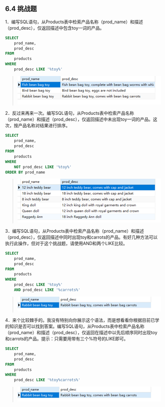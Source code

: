 ## 6.4 挑战题

1．编写SQL语句，从Products表中检索产品名称（prod_name）和描述（prod_desc），仅返回描述中包含toy一词的产品。

```sql
SELECT
	prod_name,
	prod_desc 
FROM
	products 
WHERE
	prod_desc LIKE '%toy%'
```

> ![image-20240302084921641](./assets/image-20240302084921641.png)



2．反过来再来一次。编写SQL语句，从Products表中检索产品名称（prod_name）和描述（prod_desc），仅返回描述中未出现toy一词的产品。这次，按产品名称对结果进行排序。

```sql
SELECT
	prod_name,
	prod_desc 
FROM
	products 
WHERE
	NOT prod_desc LIKE '%toy%'
ORDER BY prod_name
```

> ![image-20240302085028278](./assets/image-20240302085028278.png)



3．编写SQL语句，从Products表中检索产品名称（prod_name）和描述（prod_desc），仅返回描述中同时出现toy和carrots的产品。有好几种方法可以执行此操作，但对于这个挑战题，请使用AND和两个LIKE比较。

```sql
SELECT
	prod_name,
	prod_desc 
FROM
	products 
WHERE
	prod_desc LIKE '%toy%' 
	AND prod_desc LIKE '%carrots%'
```

> ![image-20240302085135117](./assets/image-20240302085135117.png)

4．来个比较棘手的。我没有特别向你展示这个语法，而是想看看你根据目前已学的知识是否可以找到答案。编写SQL语句，从Products表中检索产品名称（prod_name）和描述（prod_desc），仅返回在描述中以先后顺序同时出现toy和carrots的产品。提示：只需要用带有三个%符号的LIKE即可。

```sql
SELECT
	prod_name,
	prod_desc 
FROM
	products 
WHERE
	prod_desc LIKE '%toy%carrots%'
```

> ![image-20240302085242891](./assets/image-20240302085242891.png)